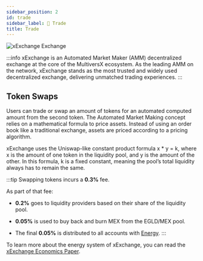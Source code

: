 ```yaml
---
sidebar_position: 2
id: trade
sidebar_label: 🔄 Trade
title: Trade
---
```


[comment]: # "mx-context-auto"

<img src="/docs/features/exchange-header.webp" alt="xExchange Exchange" />

:::info
xExchange is an Automated Market Maker (AMM) decentralized exchange at the core of the MultiversX ecosystem. As the leading AMM on the network, xExchange stands as the most trusted and widely used decentralized exchange, delivering unmatched trading experiences.
:::

## Token Swaps

Users can trade or swap an amount of tokens for an automated computed amount from the second token. The Automated Market Making concept relies on a mathematical formula to price assets. Instead of using an order book like a traditional exchange, assets are priced according to a pricing algorithm.

xExchange uses the Uniswap-like constant product formula x \* y = k, where x is the amount of one token in the liquidity pool, and y is the amount of the other. In this formula, k is a fixed constant, meaning the pool’s total liquidity always has to remain the same.

:::tip
Swapping tokens incurs a **0.3%** fee.

As part of that fee:

- **0.2%** goes to liquidity providers based on their share of the liquidity pool.

- **0.05%** is used to buy back and burn MEX from the EGLD/MEX pool.

- The final **0.05%** is distributed to all accounts with [Energy](/xmex-and-energy/what-is-energy.md).
  :::

To learn more about the energy system of xExchange, you can read the [xExchange Economics Paper](https://xexchange.com/x-exchange-economics.pdf).
